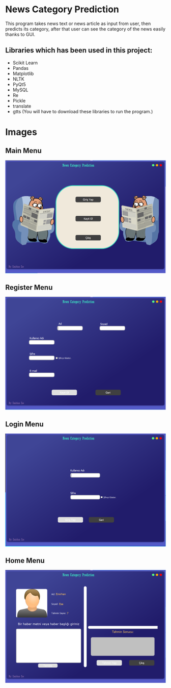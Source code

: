 # News Category Prediction
This program takes news text or news article as input from user, then predicts its category, after that user can see the category of the news easily thanks to GUI.

## Libraries which has been used in this project:
* Scikit Learn
* Pandas
* Matplotlib
* NLTK
* PyQt5
* MySQL
* Re
* Pickle
* translate
* gtts
(You will have to download these libraries to run the program.)

# Images

## Main Menu
![](images/menu.png)

## Register Menu
![](images/register_menu.png)

## Login Menu
![](images/login.png)

## Home Menu
![](images/home.png)

